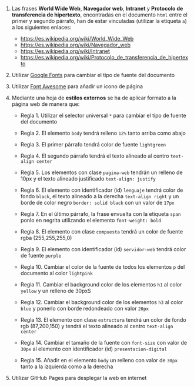 1. Las frases **World Wide Web**, **Navegador web**, **Intranet** y **Protocolo de transferencia de hipertexto**, encontradas en el documento `html` entre el primer y segundo párrafo, han de estar vinculadas (utilizar la etiqueta `a`) a los siguientes enlaces:

    * https://es.wikipedia.org/wiki/World_Wide_Web
    * https://es.wikipedia.org/wiki/Navegador_web
    * https://es.wikipedia.org/wiki/Intranet
    * https://es.wikipedia.org/wiki/Protocolo_de_transferencia_de_hipertexto

2. Utilizar [Google Fonts](https://fonts.google.com/) para cambiar el tipo de fuente del documento

3. Utilizar [Font Awesome](https://fontawesome.com/) para añadir un icono de página

4. Mediante una hoja de **estilos externos** se ha de aplicar formato a la página web de manera que:

    * Regla 1. Utilizar el selector universal `*` para cambiar el tipo de fuente del documento

    * Regla 2. El elemento `body` tendrá relleno `12%` tanto arriba como abajo
    
    * Regla 3. El primer párrafo tendrá color de fuente `lightgreen`

    * Regla 4. El segundo párrafo tendrá el texto alineado al centro `text-align center`

    * Regla 5. Los elementos con clase `pagina-web` tendrán un relleno de 10px y el texto alineado justificado `text-align: justify`
    
    * Regla 6. El elemento con identificador (id) `lenguaje` tendrá color de fondo `black`, el texto alineado a la derecha `text-align right` y un borde de color negro `border: solid black` con un valor de `17px`
    
    * Regla 7. En el último párrafo, la frase envuelta con la etiqueta `span` ponlo en negrita utilizando el elemento `font-weight: bold`
    
    * Regla 8. El elemento con clase `compuesta` tendrá un color de fuente rgba (255,255,255,0)
    
    * Regla 9. El elemento con identificador (id) `servidor-web` tendrá color de fuente `purple`
    
    * Regla 10. Cambiar el color de la fuente de todos los elementos `p` del documento al color `lightpink`
    
    * Regla 11. Cambiar el background color de los elementos `h1` al color `yellow` y un relleno de 30pxS
    
    * Regla 12. Cambiar el background color de los elementos `h3` al color `blue` y ponerlo con borde redondeado con valor `20px`

    * Regla 13. El elemento con clase `estructura` tendrá un color de fondo rgb (87,200,150) y tendrá el texto alineado al centro `text-align center`

    * Regla 14. Cambiar el tamaño de la fuente con `font-size` con valor de `30px` al elemento con identificador (id) `presentacion-digital`

    * Regla 15. Añadir en el elemento `body` un relleno con valor de `30px` tanto a la izquierda como a la derecha

5. Utilizar GitHub Pages para desplegar la web en internet